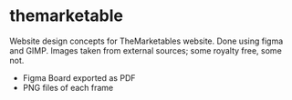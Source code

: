 # themarketable
Website design concepts for TheMarketables website. Done using figma and GIMP. Images taken from external sources; some royalty free, some not.
- Figma Board exported as PDF
- PNG files of each frame
